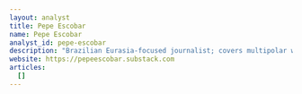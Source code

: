 ```yaml
---
layout: analyst
title: Pepe Escobar
name: Pepe Escobar
analyst_id: pepe-escobar
description: "Brazilian Eurasia-focused journalist; covers multipolar world, China, BRICS; independent reporting blending on-the-ground insights."
website: https://pepeescobar.substack.com
articles:
  []
---
```


